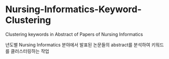 # Nursing-Informatics-Keyword-Clustering
Clustering keywords in Abstract of Papers of Nursing Informatics

년도별 Nursing Informatics 분야에서 발표된 논문들의 abstract를 분석하여 키워드를 클러스터링하는 작업


